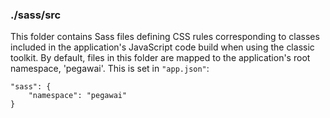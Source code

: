 ### ./sass/src

This folder contains Sass files defining CSS rules corresponding to classes
included in the application's JavaScript code build when using the classic toolkit.
By default, files in this folder are mapped to the application's root namespace, 'pegawai'.
This is set in `"app.json"`:

    "sass": {
        "namespace": "pegawai"
    }